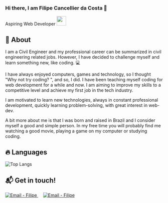 ### Hi there, I am Filipe Cancellier da Costa 👋

Aspiring Web Developer <img src="https://media.giphy.com/media/WUlplcMpOCEmTGBtBW/giphy.gif" width="30"> 

## :bookmark: About

I am a Civil Engineer and my professional career can be summarized in civil engineering related jobs. However, I have decided to challenge myself and learn something new, like coding. :computer:

I have always enjoyed computers, games and technology, so I thought "Why not try coding? ", and so, I did. I have been teaching myself coding for web development for a while and now. I am aiming to improve my skills to a competitive level and achieve my first job in the tech industry.

I am motivated to learn new technologies, always in constant professional development, quickly learning problem-solving, with great interest in web-dev.

A bit more about me is that I was born and raised in Brazil and I consider myself a good and simple person. In my free time you will probably find me watching a good movie, playing a game on my computer or studying coding.

## :fire: Languages

![Top Langs](https://github-readme-stats.vercel.app/api/top-langs/?username=Cancellier27&hide=TeX&layout=compact)


## :mailbox_with_mail: Get in touch!

<a href="mailto:filipecancelliercosta@gmail.com" target="_blank" >
  <img alt="Email - Filipe" src="https://img.shields.io/badge/Email--%23F8952D?style=social&logo=gmail">
</a>&nbsp;&nbsp;&nbsp;
<a href="https://www.linkedin.com/in/filipe-cancellier-da-costa-8459ab160/" target="_blank" >
  <img alt="Email - Filipe" src="https://img.shields.io/badge/LinkedIn--%23F8952D?style=social&logo=linkedin">
</a>

